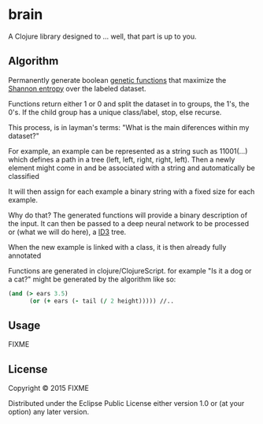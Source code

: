 # brain

A Clojure library designed to ... well, that part is up to you.

## Algorithm

Permanently generate boolean [genetic functions](http://www.wikiwand.com/en/Evolutionary_programming) that maximize the [Shannon entropy](https://www.wikiwand.com/fr/Entropie_de_Shannon) over the labeled dataset.

Functions return either 1 or 0 and split the dataset in to groups, the 1's, the 0's. If the child group has a unique class/label, stop, else recurse.

This process, is in layman's terms: "What is the main diferences within my dataset?"

For example, an example can be represented as a string such as 11001(...) which defines a path in a tree (left, left, right, right, left).
Then a newly element might come in and be associated with a string and automatically be classified

It will then assign for each example a binary string with a fixed size for each example.

Why do that?
The generated functions will provide a binary description of the input. It can then be passed to a deep neural network to be processed or (what we will do here), a [ID3](http://www.wikiwand.com/fr/Algorithme_ID3) tree.

When the new example is linked with a class, it is then already fully annotated

Functions are generated in clojure/ClojureScript.
for example "Is it a dog or a cat?" might be generated by the algorithm like so:

``` clojure
(and (> ears 3.5)
      (or (+ ears (- tail (/ 2 height))))) //..
```

## Usage

FIXME

## License

Copyright © 2015 FIXME

Distributed under the Eclipse Public License either version 1.0 or (at
your option) any later version.
